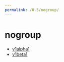 ```yaml
---
permalink: /0.5/nogroup/
---
```


# nogroup



* [v1alpha1](v1alpha1/index.md)
* [v1beta1](v1beta1/index.md)